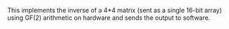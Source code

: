 This implements the inverse of a 4*4 matrix (sent as a single 16-bit array) using GF(2) arithmetic on hardware and sends the output to software.
